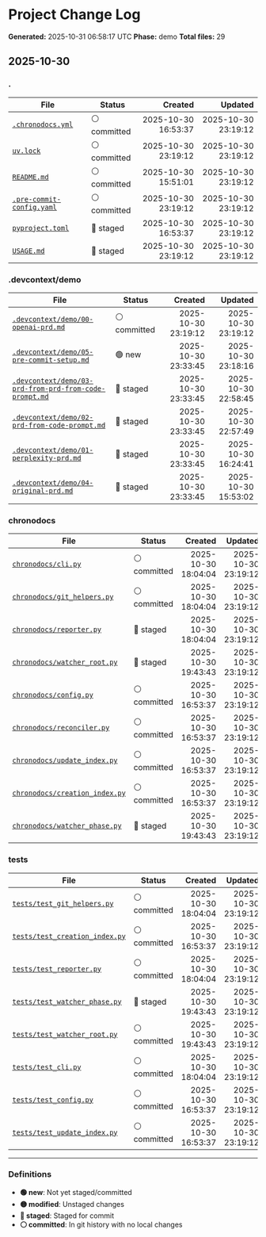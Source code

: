 # Project Change Log

**Generated:** 2025-10-31 06:58:17 UTC
**Phase:** demo
**Total files:** 29

## 2025-10-30

### .

| File | Status | Created | Updated |
| ---- | ------ | --------: | --------: |
| [`.chronodocs.yml`](../../.chronodocs.yml) | ⚪ committed | 2025-10-30 16:53:37 | 2025-10-30 23:19:12 |
| [`uv.lock`](../../uv.lock) | ⚪ committed | 2025-10-30 23:19:12 | 2025-10-30 23:19:12 |
| [`README.md`](../../README.md) | ⚪ committed | 2025-10-30 15:51:01 | 2025-10-30 23:19:12 |
| [`.pre-commit-config.yaml`](../../.pre-commit-config.yaml) | ⚪ committed | 2025-10-30 23:19:12 | 2025-10-30 23:19:12 |
| [`pyproject.toml`](../../pyproject.toml) | 🔵 staged | 2025-10-30 16:53:37 | 2025-10-30 23:19:12 |
| [`USAGE.md`](../../USAGE.md) | 🔵 staged | 2025-10-30 23:19:12 | 2025-10-30 23:19:12 |

### .devcontext/demo

| File | Status | Created | Updated |
| ---- | ------ | --------: | --------: |
| [`.devcontext/demo/00-openai-prd.md`](00-openai-prd.md) | ⚪ committed | 2025-10-30 23:19:12 | 2025-10-30 23:19:12 |
| [`.devcontext/demo/05-pre-commit-setup.md`](05-pre-commit-setup.md) | 🟢 new | 2025-10-30 23:33:45 | 2025-10-30 23:18:16 |
| [`.devcontext/demo/03-prd-from-prd-from-code-prompt.md`](03-prd-from-prd-from-code-prompt.md) | 🔵 staged | 2025-10-30 23:33:45 | 2025-10-30 22:58:45 |
| [`.devcontext/demo/02-prd-from-code-prompt.md`](02-prd-from-code-prompt.md) | 🔵 staged | 2025-10-30 23:33:45 | 2025-10-30 22:57:49 |
| [`.devcontext/demo/01-perplexity-prd.md`](01-perplexity-prd.md) | 🔵 staged | 2025-10-30 23:33:45 | 2025-10-30 16:24:41 |
| [`.devcontext/demo/04-original-prd.md`](04-original-prd.md) | 🔵 staged | 2025-10-30 23:33:45 | 2025-10-30 15:53:02 |

### chronodocs

| File | Status | Created | Updated |
| ---- | ------ | --------: | --------: |
| [`chronodocs/cli.py`](../../chronodocs/cli.py) | ⚪ committed | 2025-10-30 18:04:04 | 2025-10-30 23:19:12 |
| [`chronodocs/git_helpers.py`](../../chronodocs/git_helpers.py) | ⚪ committed | 2025-10-30 18:04:04 | 2025-10-30 23:19:12 |
| [`chronodocs/reporter.py`](../../chronodocs/reporter.py) | 🔵 staged | 2025-10-30 18:04:04 | 2025-10-30 23:19:12 |
| [`chronodocs/watcher_root.py`](../../chronodocs/watcher_root.py) | 🔵 staged | 2025-10-30 19:43:43 | 2025-10-30 23:19:12 |
| [`chronodocs/config.py`](../../chronodocs/config.py) | ⚪ committed | 2025-10-30 16:53:37 | 2025-10-30 23:19:12 |
| [`chronodocs/reconciler.py`](../../chronodocs/reconciler.py) | ⚪ committed | 2025-10-30 16:53:37 | 2025-10-30 23:19:12 |
| [`chronodocs/update_index.py`](../../chronodocs/update_index.py) | ⚪ committed | 2025-10-30 16:53:37 | 2025-10-30 23:19:12 |
| [`chronodocs/creation_index.py`](../../chronodocs/creation_index.py) | ⚪ committed | 2025-10-30 16:53:37 | 2025-10-30 23:19:12 |
| [`chronodocs/watcher_phase.py`](../../chronodocs/watcher_phase.py) | 🔵 staged | 2025-10-30 19:43:43 | 2025-10-30 23:19:12 |

### tests

| File | Status | Created | Updated |
| ---- | ------ | --------: | --------: |
| [`tests/test_git_helpers.py`](../../tests/test_git_helpers.py) | ⚪ committed | 2025-10-30 18:04:04 | 2025-10-30 23:19:12 |
| [`tests/test_creation_index.py`](../../tests/test_creation_index.py) | ⚪ committed | 2025-10-30 16:53:37 | 2025-10-30 23:19:12 |
| [`tests/test_reporter.py`](../../tests/test_reporter.py) | ⚪ committed | 2025-10-30 18:04:04 | 2025-10-30 23:19:12 |
| [`tests/test_watcher_phase.py`](../../tests/test_watcher_phase.py) | 🔵 staged | 2025-10-30 19:43:43 | 2025-10-30 23:19:12 |
| [`tests/test_watcher_root.py`](../../tests/test_watcher_root.py) | ⚪ committed | 2025-10-30 19:43:43 | 2025-10-30 23:19:12 |
| [`tests/test_cli.py`](../../tests/test_cli.py) | ⚪ committed | 2025-10-30 18:04:04 | 2025-10-30 23:19:12 |
| [`tests/test_config.py`](../../tests/test_config.py) | ⚪ committed | 2025-10-30 16:53:37 | 2025-10-30 23:19:12 |
| [`tests/test_update_index.py`](../../tests/test_update_index.py) | ⚪ committed | 2025-10-30 16:53:37 | 2025-10-30 23:19:12 |

---

### Definitions
- **🟢 new**: Not yet staged/committed
- **🟡 modified**: Unstaged changes
- **🔵 staged**: Staged for commit
- **⚪ committed**: In git history with no local changes
